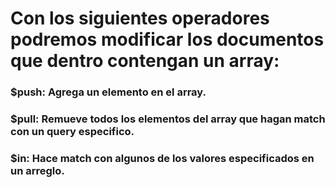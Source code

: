 # Con los siguientes operadores podremos modificar los documentos que dentro contengan un array:

### $push: Agrega un elemento en el array.

### $pull: Remueve todos los elementos del array que hagan match con un query especifico.

### $in: Hace match con algunos de los valores especificados en un arreglo.